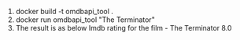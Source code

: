 1. docker build -t omdbapi_tool .
2. docker run omdbapi_tool "The Terminator"
3. The result is as below
    Imdb rating for the film  - The Terminator
    8.0
